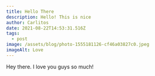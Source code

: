```yaml
---
title: Hello There
description: Hello! This is nice
author: Carlitos
date: 2021-08-22T14:53:31.516Z
tags:
  - post
image: /assets/blog/photo-1555181126-cf46a03827c0.jpeg
imageAlt: Love
---
```


Hey there. I love you guys so much!
